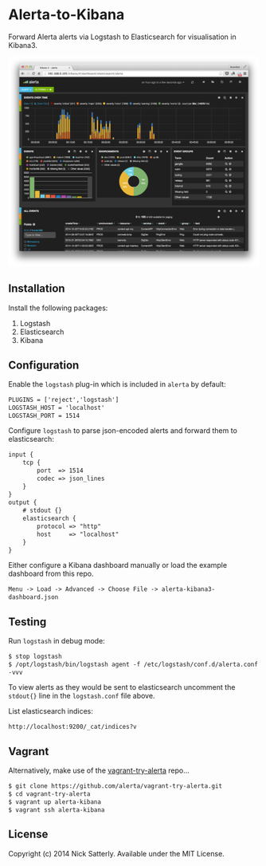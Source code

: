 Alerta-to-Kibana
================

Forward Alerta alerts via Logstash to Elasticsearch for visualisation in Kibana3.

![kibana](/docs/images/alerta-kibana3.png?raw=true)

Installation
------------

Install the following packages:

1. Logstash
2. Elasticsearch
3. Kibana

Configuration
-------------

Enable the `logstash` plug-in which is included in `alerta` by default:

```
PLUGINS = ['reject','logstash']
LOGSTASH_HOST = 'localhost'
LOGSTASH_PORT = 1514
```

Configure `logstash` to parse json-encoded alerts and forward them to elasticsearch:

```
input {
    tcp {
        port  => 1514
        codec => json_lines
    }
}
output {
    # stdout {}
    elasticsearch {
        protocol => "http"
        host     => "localhost"
    }
}
```

Either configure a Kibana dashboard manually or load the example dashboard from this repo.

    Menu -> Load -> Advanced -> Choose File -> alerta-kibana3-dashboard.json

Testing
-------

Run `logstash` in debug mode:

    $ stop logstash
    $ /opt/logstash/bin/logstash agent -f /etc/logstash/conf.d/alerta.conf -vvv

To view alerts as they would be sent to elasticsearch uncomment the `stdout{}` line in the `logstash.conf` file above.

List elasticsearch indices:

    http://localhost:9200/_cat/indices?v


Vagrant
-------

Alternatively, make use of the [vagrant-try-alerta](https://github.com/alerta/vagrant-try-alerta) repo...

    $ git clone https://github.com/alerta/vagrant-try-alerta.git
    $ cd vagrant-try-alerta
    $ vagrant up alerta-kibana
    $ vagrant ssh alerta-kibana

License
-------

Copyright (c) 2014 Nick Satterly. Available under the MIT License.

